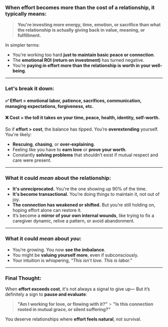 ### When effort becomes more than the cost of a relationship, it typically means:

> **You're investing more energy, time, emotion, or sacrifice than what the relationship is actually giving back in value, meaning, or fulfillment.**

In simpler terms:

- You're working too hard **just to maintain basic peace or connection**.
- The **emotional ROI (return on investment)** has turned negative.
- You’re **paying in effort more than the relationship is worth in your well-being**.

---

### Let's break it down:

#### ✅ **Effort** = emotional labor, patience, sacrifices, communication, managing expectations, forgiveness, etc.

#### ❌ **Cost** = the toll it takes on your time, peace, health, identity, self-worth.

So if **effort > cost**, the balance has tipped.
You’re **overextending** yourself. You're likely:

- **Rescuing**, **chasing**, or **over-explaining**.
- Feeling like you have to **earn love** or **prove your worth**.
- Constantly **solving problems** that shouldn’t exist if mutual respect and care were present.

---

### What it could _mean_ about the relationship:

- **It's unreciprocated.** You're the one showing up 90% of the time.
- **It's become transactional.** You’re doing things to maintain it, not out of joy.
- **The connection has weakened or shifted.** But you’re still holding on, hoping effort alone can restore it.
- It’s become a **mirror of your own internal wounds**, like trying to fix a caregiver dynamic, relive a pattern, or avoid abandonment.

---

### What it could _mean_ about _you_:

- You’re growing. You now **see the imbalance**.
- You might be **valuing yourself more**, even if subconsciously.
- Your intuition is whispering, _“This isn’t love. This is labor.”_

---

### Final Thought:

When **effort exceeds cost**, it's not always a signal to give up—
But it’s definitely a sign to **pause and evaluate**:

> **"Am I working for love, or flowing with it?"** > **"Is this connection rooted in mutual grace, or silent suffering?"**

You deserve relationships where **effort feels natural**, not survival.
